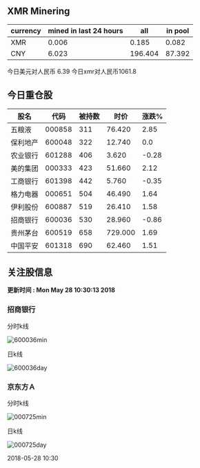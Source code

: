 ## XMR Minering

|currency|mined in last 24 hours|all|in pool|
|---|---|---|---|
|XMR|0.006|0.185|0.082|
|CNY|6.023|196.404|87.392|

今日美元对人民币 6.39	今日xmr对人民币1061.8


## 今日重仓股 

|股名|代码|被持数|时价|涨跌%|
|---|---|---|---|---|
|五粮液|000858|311|76.420|2.85|
|保利地产|600048|322|12.740|0.0|
|农业银行|601288|406|3.620|-0.28|
|美的集团|000333|423|51.660|2.12|
|工商银行|601398|442|5.760|-0.35|
|格力电器|000651|504|46.490|1.64|
|伊利股份|600887|519|26.410|1.58|
|招商银行|600036|530|28.960|-0.86|
|贵州茅台|600519|658|729.000|1.69|
|中国平安|601318|690|62.460|1.51|

## 关注股信息
**更新时间 : Mon May 28 10:30:13 2018**
### 招商银行 
分时k线

![600036min](http://image.sinajs.cn/newchart/min/n/sh600036.gif)

日k线

![600036day](http://image.sinajs.cn/newchart/daily/n/sh600036.gif)

### 京东方Ａ 
分时k线

![000725min](http://image.sinajs.cn/newchart/min/n/sz000725.gif)

日k线

![000725day](http://image.sinajs.cn/newchart/daily/n/sz000725.gif)

2018-05-28 10:30